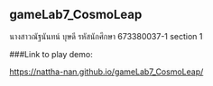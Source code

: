 ## gameLab7_CosmoLeap

นางสาวณัฐนันทน์ บุษดี รหัสนักศึกษา 673380037-1 section 1

###Link to play demo:

https://nattha-nan.github.io/gameLab7_CosmoLeap/
